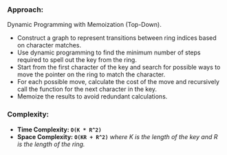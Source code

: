### Approach:
Dynamic Programming with Memoization (Top-Down).
- Construct a graph to represent transitions between ring indices based on character matches.
- Use dynamic programming to find the minimum number of steps required to spell out the key from the ring.
- Start from the first character of the key and search for possible ways to move the pointer on the ring to match the character.
- For each possible move, calculate the cost of the move and recursively call the function for the next character in the key.
- Memoize the results to avoid redundant calculations.
​
### Complexity:
- **Time Complexity: `O(K * R^2)`**
- **Space Complexity: `O(KR + R^2)`** *where K is the length of the key and R is the length of the ring.*
